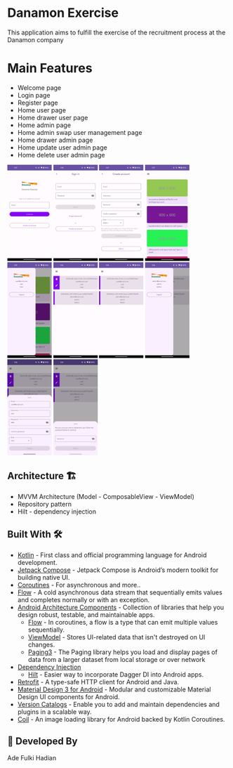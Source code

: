 # Danamon Exercise
This application aims to fulfill the exercise of the recruitment process at the Danamon company

# Main Features
- Welcome page
- Login page
- Register page
- Home user page
- Home drawer user page
- Home admin page
- Home admin swap user management page
- Home drawer admin page
- Home update user admin page
- Home delete user admin page

<p float="left">
  <img width="20%" height="20%" src="https://github.com/adefulki/danamon-exercise/blob/main/screenshots/welcome.jpg" />
  <img width="20%" height="20%" src="https://github.com/adefulki/danamon-exercise/blob/main/screenshots/login.jpg" />
  <img width="20%" height="20%" src="https://github.com/adefulki/danamon-exercise/blob/main/screenshots/register.jpg" />
  <img width="20%" height="20%" src="https://github.com/adefulki/danamon-exercise/blob/main/screenshots/home-user.jpg" />
  <img width="20%" height="20%" src="https://github.com/adefulki/danamon-exercise/blob/main/screenshots/drawer-user.jpg" />
  <img width="20%" height="20%" src="https://github.com/adefulki/danamon-exercise/blob/main/screenshots/home-admin.jpg" />
  <img width="20%" height="20%" src="https://github.com/adefulki/danamon-exercise/blob/main/screenshots/home-admin-2.jpg" />
  <img width="20%" height="20%" src="https://github.com/adefulki/danamon-exercise/blob/main/screenshots/drawer-admin.jpg" />
  <img width="20%" height="20%" src="https://github.com/adefulki/danamon-exercise/blob/main/screenshots/update-admin.jpg" />
  <img width="20%" height="20%" src="https://github.com/adefulki/danamon-exercise/blob/main/screenshots/delete-admin.jpg" />
</p>

## Architecture 🏗️
  - MVVM Architecture (Model - ComposableView - ViewModel)
  - Repository pattern
  - Hilt - dependency injection

## Built With 🛠
- [Kotlin](https://kotlinlang.org/) - First class and official programming language for Android development.
- [Jetpack Compose](https://developer.android.com/jetpack/compose) - Jetpack Compose is Android’s modern toolkit for building native UI.
- [Coroutines](https://kotlinlang.org/docs/reference/coroutines-overview.html) - For asynchronous and more..
- [Flow](https://kotlin.github.io/kotlinx.coroutines/kotlinx-coroutines-core/kotlinx.coroutines.flow/-flow/) - A cold asynchronous data stream that sequentially emits values and completes normally or with an exception.
- [Android Architecture Components](https://developer.android.com/topic/libraries/architecture) - Collection of libraries that help you design robust, testable, and maintainable apps.
  - [Flow](https://developer.android.com/kotlin/flow) - In coroutines, a flow is a type that can emit multiple values sequentially.
  - [ViewModel](https://developer.android.com/topic/libraries/architecture/viewmodel) - Stores UI-related data that isn't destroyed on UI changes.
  - [Paging3](https://developer.android.com/topic/libraries/architecture/paging/v3-overview) - The Paging library helps you load and display pages of data from a larger dataset from local storage or over network
- [Dependency Injection](https://developer.android.com/training/dependency-injection)
  - [Hilt](https://dagger.dev/hilt) - Easier way to incorporate Dagger DI into Android apps.
- [Retrofit](https://square.github.io/retrofit/) - A type-safe HTTP client for Android and Java.
- [Material Design 3 for Android](https://developer.android.com/jetpack/compose/designsystems/material3) - Modular and customizable Material Design UI components for Android.
- [Version Catalogs](https://developer.android.com/build/migrate-to-catalogs) - Enable you to add and maintain dependencies and plugins in a scalable way.
- [Coil](https://coil-kt.github.io/coil/) - An image loading library for Android backed by Kotlin Coroutines.

## 👨 Developed By
Ade Fulki Hadian
